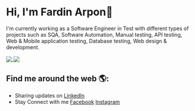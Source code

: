 # Hi, I'm Fardin Arpon👋
I'm currently working as a Software Engineer in Test with different types of projects such as SQA, Software Automation, Manual testing, API testing, Web & Mobile application testing, Database testing, Web design & development.

<a href="https://github.com/FardinArpon">
<img align="center" src="https://github-readme-stats.vercel.app/api?username=FardinArpon&show_icons=true&count_private=true&hide=contribs&line_height=40" />
</a>
<a href="https://github.com/FardinArpon">
  <img align="center" src="https://github-readme-stats.vercel.app/api/top-langs/?username=FardinArpon&langs_count=8&hide=shell,scss,less,php,vue,less_height=40" /></a>

## Find me around the web 🌎:
- Sharing updates on <a href="https://www.linkedin.com/in/fardin-amin-arpon-319b671aa/">LinkedIn</a>
- Stay Connect with me <a href="https://www.facebook.com/FardinAminArpon">Facebook</a> <a href="https://www.instagram.com/fardin_amin_arpon/">Instagram</a>
